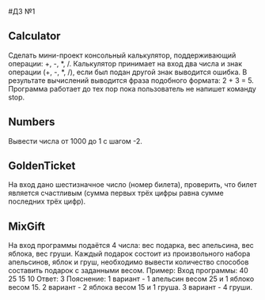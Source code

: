 #ДЗ №1
## Calculator
Сделать мини-проект консольный калькулятор, поддерживающий операции: +, -, *, /.
Калькулятор принимает на вход два числа и знак операции (+, -, *, /), если был подан другой знак выводится ошибка.
В результате вычислений выводится фраза подобного формата: 2 + 3 = 5.
Программа работает до тех пор пока пользователь не напишет команду stop.

## Numbers
Вывести числа от 1000 до 1 с шагом -2.

## GoldenTicket
На вход дано шестизначное число (номер билета), проверить, что билет является счастливым (сумма первых трёх цифры равна сумме последних трёх цифр).

## MixGift
На вход программы подаётся 4 числа: вес подарка, вес апельсина, вес яблока, вес груши. Каждый подарок состоит из произвольного набора апельсинов, яблок и груш, необходимо вывести количество способов составить подарок с заданными весом.
Пример:
Вход программы: 40 25 15 10
Ответ: 3
Пояснение:
1 вариант - 1 апельсин весом 25 и 1 яблоко весом 15.
2 вариант - 2 яблока весом 15 и 1 груша.
3 вариант - 4 груши.


